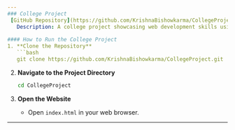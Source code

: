 ```yaml
---
### College Project
 [GitHub Repository](https://github.com/KrishnaBishowkarma/CollegeProject)
   Description: A college project showcasing web development skills using HTML, CSS, and JavaScript.
  
#### How to Run the College Project
1. **Clone the Repository**
   ```bash
   git clone https://github.com/KrishnaBishowkarma/CollegeProject.git
   ```

2. **Navigate to the Project Directory**
   ```bash
   cd CollegeProject
   ```

3. **Open the Website**
   - Open `index.html` in your web browser.
---
```

